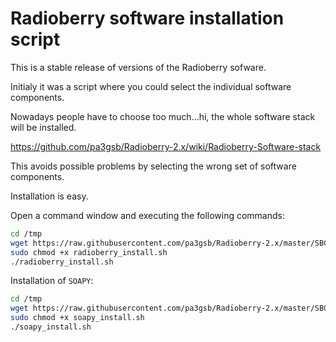 # Radioberry software installation script

This is a stable release of versions of the Radioberry sofware.

Initialy it was a script where you could select the individual software components.

Nowadays people have to choose too much...hi, the whole software stack will be installed.

https://github.com/pa3gsb/Radioberry-2.x/wiki/Radioberry-Software-stack

This avoids possible problems by selecting the wrong set of software components.

Installation is easy.

Open a command window and executing the following commands:

```sh
cd /tmp
wget https://raw.githubusercontent.com/pa3gsb/Radioberry-2.x/master/SBC/rpi-4/releases/stable/radioberry_install.sh
sudo chmod +x radioberry_install.sh
./radioberry_install.sh
```

Installation of `SOAPY`:

```sh
cd /tmp
wget https://raw.githubusercontent.com/pa3gsb/Radioberry-2.x/master/SBC/rpi-4/releases/stable/soapy_install.sh
sudo chmod +x soapy_install.sh
./soapy_install.sh
```

